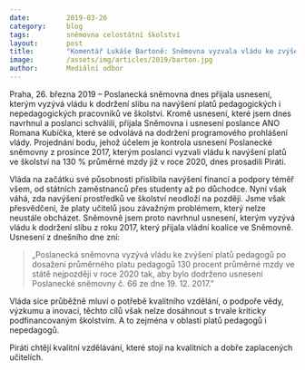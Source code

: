```yaml
---
date:         2019-03-26
category:     blog
tags:         sněmovna celostátní školství
layout:       post
title:        "Komentář Lukáše Bartoně: Sněmovna vyzvala vládu ke zvýšení platů učitelů již v roce 2020 na návrh Pirátů"
image:        /assets/img/articles/2019/barton.jpg
author:       Mediální odbor
---
```



Praha, 26. března 2019 – Poslanecká sněmovna dnes přijala usnesení, kterým vyzývá vládu k dodržení slibu na navýšení platů pedagogických i nepedagogických pracovníků ve školství. Kromě usnesení, které jsem dnes navrhnul a poslanci schválili, přijala Sněmovna i usnesení poslance ANO Romana Kubíčka, které se odvolává na dodržení programového prohlášení vlády. Projednání bodu, jehož účelem je kontrola usnesení Poslanecké sněmovny z prosince 2017, kterým poslanci vyzvali vládu k navýšení platů ve školství na 130 % průměrné mzdy již v roce 2020, dnes prosadili Piráti.

Vláda na začátku své působnosti přislíbila navýšení financí a podpory téměř všem, od státních zaměstnanců přes studenty až po důchodce. Nyní však váhá, zda navýšení prostředků ve školství neodloží na později. Jsme však přesvědčeni, že platy učitelů jsou závažným problémem, který nelze neustále obcházet. Sněmovně jsem proto navrhnul usnesení, kterým vyzývá vládu k dodržení slibu z roku 2017, který přijala vládní koalice ve Sněmovně. Usnesení z dnešního dne zní:

> „Poslanecká sněmovna vyzývá vládu ke zvýšení platů pedagogů po dosažení průměrného platu pedagogů 130 procent průměrné mzdy ve státě nejpozději v roce 2020 tak, aby bylo dodrženo usnesení Poslanecké sněmovny č. 66 ze dne 19. 12. 2017.”

Vláda sice průběžně mluví o potřebě kvalitního vzdělání, o podpoře vědy, výzkumu a inovací, těchto cílů však nelze dosáhnout s trvale kriticky podfinancovaným školstvím. A to zejména v oblasti platů pedagogů i nepedagogů. 

Piráti chtějí kvalitní vzdělávání, které stojí na kvalitních a dobře zaplacených učitelích.
